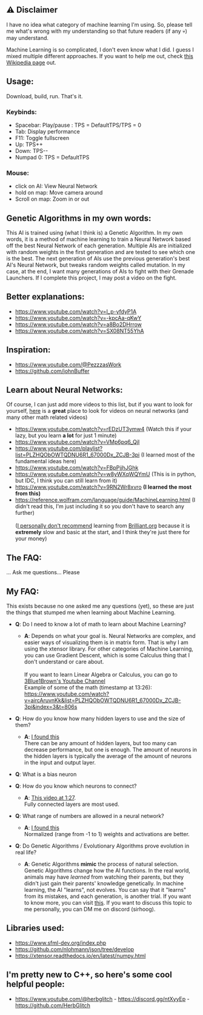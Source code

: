 ## ⚠️ Disclaimer
 I have no idea what category of machine learning I'm using. So, please tell me what's wrong with my understanding so that future readers (if any 💀) may understand.

 Machine Learning is so complicated, I don't even know what I did. I guess I mixed multiple different approaches. If you want to help me out, check [this Wikipedia page](https://en.wikipedia.org/wiki/Machine_learning#Approaches) out.

## Usage:

Download, build, run. That's it.

### Keybinds:
- Spacebar: Play/pause : TPS = DefaultTPS/TPS = 0
- Tab: Display performance
- F11: Toggle fullscreen
- Up: TPS++
- Down: TPS--
- Numpad 0: TPS = DefaultTPS
### Mouse:
- click on AI: View Neural Network
- hold on map: Move camera around
- Scroll on map: Zoom in or out

## Genetic Algorithms in my own words:
 This AI is trained using (what I think is) a Genetic Algorithm. In my own words, it is a method of machine learning to train a Neural Network based off the best Neural Network of each generation.
 Multiple AIs are initialized with random weights in the first generation and are tested to see which one is the best. The next generation of AIs use the previous generation's best AI's Neural Network, but tweaks random weights called mutation.
 In my case, at the end, I want many generations of AIs to fight with their Grenade Launchers.
 If I complete this project, I may post a video on the fight.

## Better explanations:
- https://www.youtube.com/watch?v=I_p-yfdyP1A
- https://www.youtube.com/watch?v=-kpcAa-qKwY
- https://www.youtube.com/watch?v=a8Bo2DHrrow
- https://www.youtube.com/watch?v=SX08NT55YhA

## Inspiration:
- https://www.youtube.com/@PezzzasWork
- https://github.com/johnBuffer

## Learn about Neural Networks:
 Of course, I can just add more videos to this list, but if you want to look for yourself, [here](https://www.youtube.com/hashtag/some2) is a **great** place to look for videos on neural networks (and many other math related videos)

- https://www.youtube.com/watch?v=rEDzUT3ymw4 (Watch this if your lazy, but you learn **a lot** for just 1 minute)
- https://www.youtube.com/watch?v=VMp6pq6_QjI
- https://www.youtube.com/playlist?list=PLZHQObOWTQDNU6R1_67000Dx_ZCJB-3pi (I learned most of the fundamental ideas here)
- https://www.youtube.com/watch?v=FBpPjjhJGhk
- https://www.youtube.com/watch?v=w8yWXqWQYmU (This is in python, but IDC, I think you can still learn from it)
- https://www.youtube.com/watch?v=9RN2Wr8xvro **(I learned the most from this)**
- https://reference.wolfram.com/language/guide/MachineLearning.html (I didn't read this, I'm just including it so you don't have to search any further) <br><br>
 (<u>I personally don't recommend</u> learning from <u>Brilliant.org</u> because it is **extremely** slow and basic at the start, and I think they're just there for your money)

## The FAQ:
...
Ask me questions... Please

## My FAQ:
 This exists because no one asked me any questions (yet), so these are just the things that stumped me when learning about Machine Learning.
 - **Q**: Do I need to know a lot of math to learn about Machine Learning?
    - **A**: Depends on what your goal is. Neural Networks are complex, and easier ways of visualizing them is in matrix form. That is why I am using the xtensor library. For other categories of Machine Learning, you can use Gradient Descent, which is some Calculus thing that I don't understand or care about. <br><br>
    If you want to learn Linear Algebra or Calculus, you can go to [3Blue1Brown's Youtube Channel](https://www.youtube.com/@3blue1brown/courses) <br>
    Example of some of the math (timestamp at 13:26): https://www.youtube.com/watch?v=aircAruvnKk&list=PLZHQObOWTQDNU6R1_67000Dx_ZCJB-3pi&index=3&t=806s
 
 - **Q**: How do you know how many hidden layers to use and the size of them?
    - **A**: [I found this](https://stats.stackexchange.com/questions/181/how-to-choose-the-number-of-hidden-layers-and-nodes-in-a-feedforward-neural-netw) <br>
    There can be any amount of hidden layers, but too many can decrease performance, but one is enough.
    The amount of neurons in the hidden layers is typically the average of the amount of neurons in the input and output layer.
 - **Q**: What is a bias neuron

- **Q**: How do you know which neurons to connect?
    - **A**: [This video at 1:27](https://www.youtube.com/watch?v=9RN2Wr8xvro&t=87s). <br>
    Fully connected layers are most used.

- **Q**: What range of numbers are allowed in a neural network?
    - **A**: [I found this](https://www.quora.com/What-range-of-values-can-a-weight-in-a-neural-network-take-on) <br>
    Normalized (range from -1 to 1) weights and activations are better.

- **Q**: Do Genetic Algorithms / Evolutionary Algorithms prove evolution in real life?
    - **A**: Genetic Algorithms **mimic** the process of natural selection. Genetic Algorithms change how the AI functions. In the real world, animals may have *learned* from watching their parents, but they didn't just gain their parents' knowledge genetically. In machine learning, the AI "learns", not evolves. You can say that it "learns" from its mistakes, and each generation, is another trial. If you want to know more, you can visit [this](https://creation.com/genetic-algorithms-do-they-show-that-evolution-works). If you want to discuss this topic to me personally, you can DM me on discord (sirhoog).

## Libraries used:
- https://www.sfml-dev.org/index.php
- https://github.com/nlohmann/json/tree/develop
- https://xtensor.readthedocs.io/en/latest/numpy.html

## I'm pretty new to C++, so here's some cool helpful people:
- https://www.youtube.com/@herbglitch - https://discord.gg/ntXyyEp - https://github.com/HerbGlitch